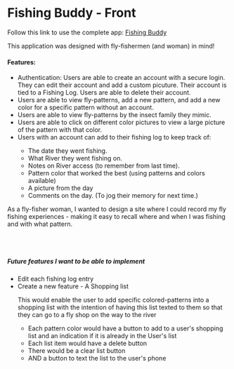 <h1>Fishing Buddy - Front</h1>
<p>Follow this link to use the complete app: <a href="">Fishing Buddy</a></p>

<p>This application was designed with fly-fishermen (and woman) in mind!</p>
<h4>Features:</h4>
<ul>
<li>Authentication: Users are able to create an account with a secure login. They can edit their account and add a custom picuture. Their account is tied to a Fishing Log. Users are able to delete their account.</li>
<li>Users are able to view fly-patterns, add a new pattern, and add a new color for a specific pattern without an account.</li>
<li>Users are able to view fly-patterns by the insect family they mimic.</li>
<li>Users are able to click on different color pictures to view a large picture of the pattern with that color.</li>
<li>Users with an account can add to their fishing log to keep track of:</li>
  <ul>
    <li>The date they went fishing.</li>
    <li>What River they went fishing on.</li>
    <li>Notes on River access (to remember from last time).</li>
    <li>Pattern color that worked the best (using patterns and colors available)</li>
    <li>A picture from the day</li>
    <li>Comments on the day. (To jog their memory for next time.)</li>
  </ul>
</ul>

<p>As a fly-fisher woman, I wanted to design a site where I could record my fly fishing experiences - making it easy to recall where and when I was fishing and with what pattern.</p>

<br>
<br>

<h5>Future features I want to be able to implement</h5>
<ul>
  <li>Edit each fishing log entry</li>
  <li>Create a new feature - A Shopping list</li>
   <p>This would enable the user to add specific colored-patterns into a shopping list with the intention of having this list texted to them so that they can go to a fly shop on the way to the river</p>
  <ul>
  <li>Each pattern color would have a button to add to a user's shopping list and an indication if it is already in the User's list</li>
  <li>Each list item would have a delete button</li>
  <li>There would be a clear list button</li>
  <li>AND a button to text the list to the user's phone</li>
</ul>
</ul>
